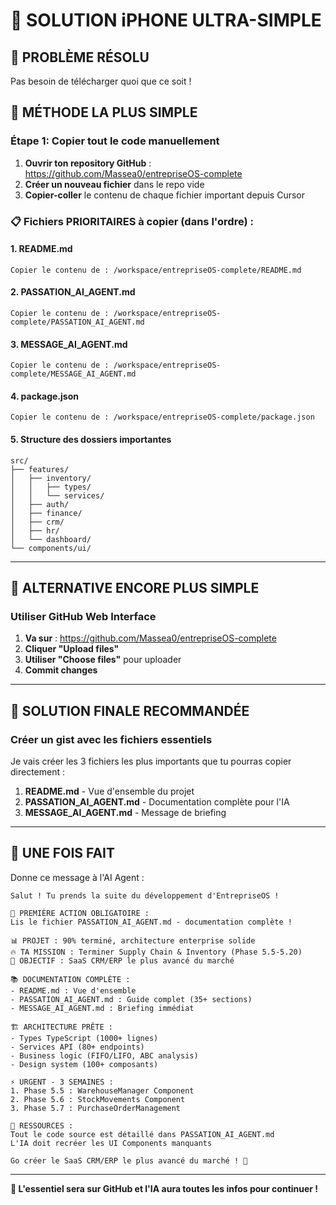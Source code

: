 # 📱 SOLUTION iPHONE ULTRA-SIMPLE

## 🎯 **PROBLÈME RÉSOLU**

Pas besoin de télécharger quoi que ce soit ! 

## 🚀 **MÉTHODE LA PLUS SIMPLE**

### **Étape 1: Copier tout le code manuellement**

1. **Ouvrir ton repository GitHub** : https://github.com/Massea0/entrepriseOS-complete
2. **Créer un nouveau fichier** dans le repo vide
3. **Copier-coller** le contenu de chaque fichier important depuis Cursor

### **📋 Fichiers PRIORITAIRES à copier** (dans l'ordre) :

#### **1. README.md**
```
Copier le contenu de : /workspace/entrepriseOS-complete/README.md
```

#### **2. PASSATION_AI_AGENT.md** 
```
Copier le contenu de : /workspace/entrepriseOS-complete/PASSATION_AI_AGENT.md
```

#### **3. MESSAGE_AI_AGENT.md**
```
Copier le contenu de : /workspace/entrepriseOS-complete/MESSAGE_AI_AGENT.md
```

#### **4. package.json**
```
Copier le contenu de : /workspace/entrepriseOS-complete/package.json
```

#### **5. Structure des dossiers importantes**
```
src/
├── features/
│   ├── inventory/
│   │   ├── types/
│   │   └── services/
│   ├── auth/
│   ├── finance/
│   ├── crm/
│   ├── hr/
│   └── dashboard/
└── components/ui/
```

---

## 🎯 **ALTERNATIVE ENCORE PLUS SIMPLE**

### **Utiliser GitHub Web Interface**

1. **Va sur** : https://github.com/Massea0/entrepriseOS-complete
2. **Cliquer "Upload files"**
3. **Utiliser "Choose files"** pour uploader
4. **Commit changes**

---

## 🎯 **SOLUTION FINALE RECOMMANDÉE**

### **Créer un gist avec les fichiers essentiels**

Je vais créer les 3 fichiers les plus importants que tu pourras copier directement :

1. **README.md** - Vue d'ensemble du projet
2. **PASSATION_AI_AGENT.md** - Documentation complète pour l'IA
3. **MESSAGE_AI_AGENT.md** - Message de briefing

---

## 🤖 **UNE FOIS FAIT**

Donne ce message à l'AI Agent :

```
Salut ! Tu prends la suite du développement d'EntrepriseOS !

🎯 PREMIÈRE ACTION OBLIGATOIRE :
Lis le fichier PASSATION_AI_AGENT.md - documentation complète !

📊 PROJET : 90% terminé, architecture enterprise solide
🔥 TA MISSION : Terminer Supply Chain & Inventory (Phase 5.5-5.20)  
🚀 OBJECTIF : SaaS CRM/ERP le plus avancé du marché

📚 DOCUMENTATION COMPLÈTE :
- README.md : Vue d'ensemble
- PASSATION_AI_AGENT.md : Guide complet (35+ sections)
- MESSAGE_AI_AGENT.md : Briefing immédiat

🏗️ ARCHITECTURE PRÊTE :
- Types TypeScript (1000+ lignes)
- Services API (80+ endpoints)  
- Business logic (FIFO/LIFO, ABC analysis)
- Design system (100+ composants)

⚡ URGENT - 3 SEMAINES :
1. Phase 5.5 : WarehouseManager Component
2. Phase 5.6 : StockMovements Component
3. Phase 5.7 : PurchaseOrderManagement

🎯 RESSOURCES :
Tout le code source est détaillé dans PASSATION_AI_AGENT.md
L'IA doit recréer les UI Components manquants

Go créer le SaaS CRM/ERP le plus avancé du marché ! 🚀
```

---

**🎉 L'essentiel sera sur GitHub et l'IA aura toutes les infos pour continuer !**